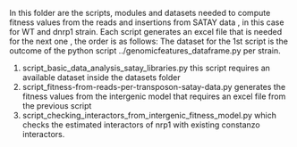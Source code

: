 In this folder are the scripts, modules and datasets needed to compute fitness values from the reads and insertions from SATAY data , in this case for WT and dnrp1 strain.
Each script generates an excel file that is needed for the next one , the order is as follows:
The dataset for the 1st script is the outcome of the python script ../genomicfeatures_dataframe.py per strain. 
1. script_basic_data_analysis_satay_libraries.py this script requires an available dataset inside the datasets folder
2. script_fitness-from-reads-per-transposon-satay-data.py generates the fitness values from the intergenic model that requires an excel file from the previous script
3. script_checking_interactors_from_intergenic_fitness_model.py which checks the estimated interactors of nrp1 with existing constanzo interactors. 
